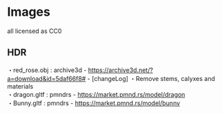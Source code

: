 # Images
  
all licensed as CC0
  
## HDR
・red_rose.obj : archive3d - https://archive3d.net/?a=download&id=5daf66f8#  - [changeLog] ・Remove stems, calyxes and materials  
・dragon.gltf : pmndrs - https://market.pmnd.rs/model/dragon  
・Bunny.gltf : pmndrs - https://market.pmnd.rs/model/bunny  

